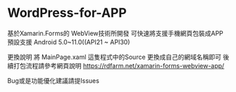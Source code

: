 # WordPress-for-APP
基於Xamarin.Forms的 WebView技術所開發
可快速將支援手機網頁包裝成APP
預設支援 Android 5.0~11.0((API21 ~ API30)

更換說明
將 MainPage.xaml 這隻程式中的Source 更換成自己的網域名稱即可
後續打包流程請參考網頁說明 
https://rdfarm.net/xamarin-forms-webview-app/

Bug或是功能優化建議請提Issues
